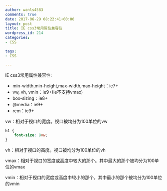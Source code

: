 ```yaml
---
author: wanls4583
comments: true
date: 2017-06-29 08:22:41+00:00
layout: post
title: IE css3常用属性兼容性
wordpress_id: 214
categories:
- CSS

tags:
- CSS

---
```


IE css3常用属性兼容性:

- min-width,min-height,max-width,max-height：ie7+
- vw, vh, vmin：ie9+(ie不支持vmax)
- box-sizing：ie8+
- @media：ie9+
- rem：ie9+

vw：相对于视口的宽度。视口被均分为100单位的vw
```css
h1 {
	font-size: 8vw;
}
```
vh：相对于视口的高度。视口被均分为100单位的vh

vmax：相对于视口的宽度或高度中较大的那个。其中最大的那个被均分为100单位的vmax

vmin：相对于视口的宽度或高度中较小的那个。其中最小的那个被均分为100单位的vmin
